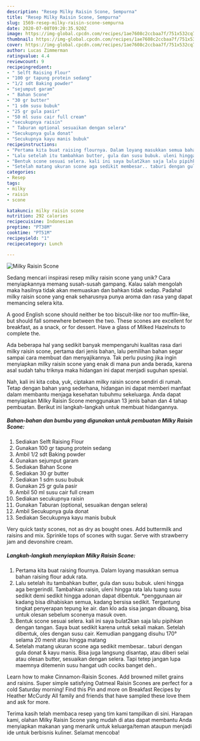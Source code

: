 ```yaml
---
description: "Resep Milky Raisin Scone, Sempurna"
title: "Resep Milky Raisin Scone, Sempurna"
slug: 1569-resep-milky-raisin-scone-sempurna
date: 2020-07-08T09:20:35.920Z
image: https://img-global.cpcdn.com/recipes/1ae7608c2ccbaa7f/751x532cq70/milky-raisin-scone-foto-resep-utama.jpg
thumbnail: https://img-global.cpcdn.com/recipes/1ae7608c2ccbaa7f/751x532cq70/milky-raisin-scone-foto-resep-utama.jpg
cover: https://img-global.cpcdn.com/recipes/1ae7608c2ccbaa7f/751x532cq70/milky-raisin-scone-foto-resep-utama.jpg
author: Lucas Zimmerman
ratingvalue: 4.4
reviewcount: 9
recipeingredient:
- " Selft Raising Flour"
- "100 gr tapung protein sedang"
- "1/2 sdt Baking powder"
- "sejumput garam"
- " Bahan Scone"
- "30 gr butter"
- "1 sdm susu bubuk"
- "25 gr gula pasir"
- "50 ml susu cair full cream"
- "secukupnya raisin"
- " Taburan optional sesuaikan dengan selera"
- "Secukupnya gula donat"
- "Secukupnya kayu manis bubuk"
recipeinstructions:
- "Pertama kita buat raising flournya. Dalam loyang masukkan semua bahan raising flour aduk rata."
- "Lalu setelah itu tambahkan butter, gula dan susu bubuk. uleni hingga aga bergerindil. Tambahkan raisin, uleni hingga rata lalu tuang susu sedikit demi sedikit hingga adonan dapat dibentuk. *penggunaan air kadang bisa dihabiskan semua, kadang bersisa sedikit. Tergantung tingkat penyerapan tepung ke air. dan klo ada sisa jangan dibuang, bisa untuk olesan sebelum sconenya masuk oven."
- "Bentuk scone sesuai selera. kali ini saya bulat2kan saja lalu pipihkan dengan tangan. Saya buat sedikit karena untuk sekali makan. Setelah dibentuk, oles dengan susu cair. Kemudian panggang disuhu 170° selama 20 menit atau hingga matang"
- "Setelah matang ukuran scone aga sedikit membesar.. taburi dengan gula donat &amp; kayu manis. Bisa juga langsung disantap, atau diberi selai atau olesan butter, sesuaikan dengan selera. Tapi tetep jangan lupa maemnya ditemenin susu hangat udh cociks banget deh.."
categories:
- Resep
tags:
- milky
- raisin
- scone

katakunci: milky raisin scone 
nutrition: 292 calories
recipecuisine: Indonesian
preptime: "PT38M"
cooktime: "PT51M"
recipeyield: "1"
recipecategory: Lunch

---
```



![Milky Raisin Scone](https://img-global.cpcdn.com/recipes/1ae7608c2ccbaa7f/751x532cq70/milky-raisin-scone-foto-resep-utama.jpg)

Sedang mencari inspirasi resep milky raisin scone yang unik? Cara menyiapkannya memang susah-susah gampang. Kalau salah mengolah maka hasilnya tidak akan memuaskan dan bahkan tidak sedap. Padahal milky raisin scone yang enak seharusnya punya aroma dan rasa yang dapat memancing selera kita.

A good English scone should neither be too biscuit-like nor too muffin-like, but should fall somewhere between the two. These scones are excellent for breakfast, as a snack, or for dessert. Have a glass of Milked Hazelnuts to complete the.

Ada beberapa hal yang sedikit banyak mempengaruhi kualitas rasa dari milky raisin scone, pertama dari jenis bahan, lalu pemilihan bahan segar sampai cara membuat dan menyajikannya. Tak perlu pusing jika ingin menyiapkan milky raisin scone yang enak di mana pun anda berada, karena asal sudah tahu triknya maka hidangan ini dapat menjadi suguhan spesial.


Nah, kali ini kita coba, yuk, ciptakan milky raisin scone sendiri di rumah. Tetap dengan bahan yang sederhana, hidangan ini dapat memberi manfaat dalam membantu menjaga kesehatan tubuhmu sekeluarga. Anda dapat menyiapkan Milky Raisin Scone menggunakan 13 jenis bahan dan 4 tahap pembuatan. Berikut ini langkah-langkah untuk membuat hidangannya.

<!--inarticleads1-->

##### Bahan-bahan dan bumbu yang digunakan untuk pembuatan Milky Raisin Scone:

1. Sediakan  Selft Raising Flour
1. Gunakan 100 gr tapung protein sedang
1. Ambil 1/2 sdt Baking powder
1. Gunakan sejumput garam
1. Sediakan  Bahan Scone
1. Sediakan 30 gr butter
1. Sediakan 1 sdm susu bubuk
1. Gunakan 25 gr gula pasir
1. Ambil 50 ml susu cair full cream
1. Sediakan secukupnya raisin
1. Gunakan  Taburan (optional, sesuaikan dengan selera)
1. Ambil Secukupnya gula donat
1. Sediakan Secukupnya kayu manis bubuk


Very quick tasty scones, not as dry as bought ones. Add buttermilk and raisins and mix. Sprinkle tops of scones with sugar. Serve with strawberry jam and devonshire cream. 

<!--inarticleads2-->

##### Langkah-langkah menyiapkan Milky Raisin Scone:

1. Pertama kita buat raising flournya. Dalam loyang masukkan semua bahan raising flour aduk rata.
1. Lalu setelah itu tambahkan butter, gula dan susu bubuk. uleni hingga aga bergerindil. Tambahkan raisin, uleni hingga rata lalu tuang susu sedikit demi sedikit hingga adonan dapat dibentuk. *penggunaan air kadang bisa dihabiskan semua, kadang bersisa sedikit. Tergantung tingkat penyerapan tepung ke air. dan klo ada sisa jangan dibuang, bisa untuk olesan sebelum sconenya masuk oven.
1. Bentuk scone sesuai selera. kali ini saya bulat2kan saja lalu pipihkan dengan tangan. Saya buat sedikit karena untuk sekali makan. Setelah dibentuk, oles dengan susu cair. Kemudian panggang disuhu 170° selama 20 menit atau hingga matang
1. Setelah matang ukuran scone aga sedikit membesar.. taburi dengan gula donat &amp; kayu manis. Bisa juga langsung disantap, atau diberi selai atau olesan butter, sesuaikan dengan selera. Tapi tetep jangan lupa maemnya ditemenin susu hangat udh cociks banget deh..


Learn how to make Cinnamon-Raisin Scones. Add browned millet grains and raisins. Super simple satisfying Oatmeal Raisin Scones are perfect for a cold Saturday morning! Find this Pin and more on Breakfast Recipes by Heather McCurdy All family and friends that have sampled these love them and ask for more. 

Terima kasih telah membaca resep yang tim kami tampilkan di sini. Harapan kami, olahan Milky Raisin Scone yang mudah di atas dapat membantu Anda menyiapkan makanan yang menarik untuk keluarga/teman ataupun menjadi ide untuk berbisnis kuliner. Selamat mencoba!
